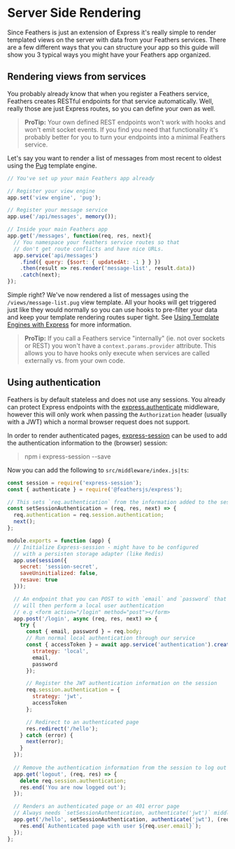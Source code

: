 # Server Side Rendering

Since Feathers is just an extension of Express it's really simple to render templated views on the server with data from your Feathers services. There are a few different ways that you can structure your app so this guide will show you 3 typical ways you might have your Feathers app organized.

## Rendering views from services

You probably already know that when you register a Feathers service, Feathers creates RESTful endpoints for that service automatically. Well, really those are just Express routes, so you can define your own as well.

> **ProTip:** Your own defined REST endpoints won't work with hooks and won't emit socket events. If you find you need that functionality it's probably better for you to turn your endpoints into a minimal Feathers service.

Let's say you want to render a list of messages from most recent to oldest using the [Pug](https://pugjs.org/) template engine.

```js
// You've set up your main Feathers app already

// Register your view engine
app.set('view engine', 'pug');

// Register your message service
app.use('/api/messages', memory());

// Inside your main Feathers app
app.get('/messages', function(req, res, next){
  // You namespace your feathers service routes so that
  // don't get route conflicts and have nice URLs.
  app.service('api/messages')
    .find({ query: {$sort: { updatedAt: -1 } } })
    .then(result => res.render('message-list', result.data))
    .catch(next);
});
```

Simple right? We've now rendered a list of messages using the `/views/message-list.pug` view template. All your hooks will get triggered just like they would normally so you can use hooks to pre-filter your data and keep your template rendering routes super tight. See [Using Template Engines with Express](https://expressjs.com/en/guide/using-template-engines.html) for more information.

> **ProTip:** If you call a Feathers service "internally" (ie. not over sockets or REST) you won't have a `context.params.provider` attribute. This allows you to have hooks only execute when services are called externally vs. from your own code.

## Using authentication

Feathers is by default stateless and does not use any sessions. You already can protect Express endpoints with the [express.authenticate](../../api/express.md#express-authenticate) middleware, however this will only work when passing the `Authorization` header (usually with a JWT) which a normal browser request does not support.

In order to render authenticated pages, [express-session](https://www.npmjs.com/package/express-session) can be used to add the authentication information to the (browser) session:

> npm i express-session --save

Now you can add the following to `src/middleware/index.js|ts`:

```js
const session = require('express-session');
const { authenticate } = require('@feathersjs/express');

// This sets `req.authentication` from the information added to the session
const setSessionAuthentication = (req, res, next) => {
  req.authentication = req.session.authentication;
  next();
};

module.exports = function (app) {
  // Initialize Express-session - might have to be configured
  // with a persisten storage adapter (like Redis)
  app.use(session({
    secret: 'session-secret',
    saveUninitialized: false,
    resave: true
  }));

  // An endpoint that you can POST to with `email` and `password` that
  // will then perform a local user authentication
  // e.g <form action="/login" method="post"></form>
  app.post('/login', async (req, res, next) => {
    try {
      const { email, password } = req.body;
      // Run normal local authentication through our service
      const { accessToken } = await app.service('authentication').create({
        strategy: 'local',
        email,
        password
      });

      // Register the JWT authentication information on the session
      req.session.authentication = {
        strategy: 'jwt',
        accessToken
      };

      // Redirect to an authenticated page
      res.redirect('/hello');
    } catch (error) {
      next(error);
    }
  });
  
  // Remove the authentication information from the session to log out
  app.get('logout', (req, res) => {
    delete req.session.authentication;
    res.end('You are now logged out');
  });

  // Renders an authenticated page or an 401 error page
  // Always needs `setSessionAuthentication, authenticate('jwt')` middleware first
  app.get('/hello', setSessionAuthentication, authenticate('jwt'), (req, res) => {
    res.end(`Authenticated page with user ${req.user.email}`);
  });
};
```
